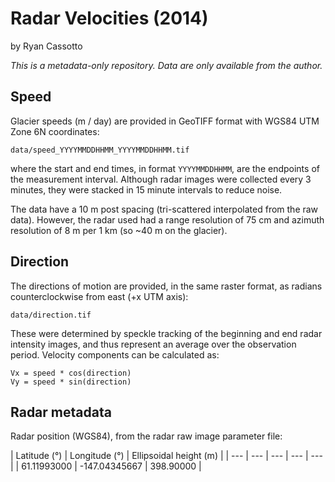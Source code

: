 Radar Velocities (2014)
=======================
by Ryan Cassotto

*This is a metadata-only repository. Data are only available from the author.*

## Speed

Glacier speeds (m / day) are provided in GeoTIFF format with WGS84 UTM Zone 6N coordinates:

`data/speed_YYYYMMDDHHMM_YYYYMMDDHHMM.tif`

where the start and end times, in format `YYYYMMDDHHMM`, are the endpoints of the measurement interval. Although radar images were collected every 3 minutes, they were stacked in 15 minute intervals to reduce noise.

The data have a 10 m post spacing (tri-scattered interpolated from the raw data). However, the radar used had a range resolution of 75 cm and azimuth resolution of 8 m per 1 km (so ~40 m on the glacier).

## Direction

The directions of motion are provided, in the same raster format, as radians counterclockwise from east (+x UTM axis):

`data/direction.tif`

These were determined by speckle tracking of the beginning and end radar intensity images, and thus represent an average over the observation period. Velocity components can be calculated as:

```
Vx = speed * cos(direction)
Vy = speed * sin(direction)
```

## Radar metadata

Radar position (WGS84), from the radar raw image parameter file:

| Latitude (°) | Longitude (°) | Ellipsoidal height (m) |
| --- | --- | --- | --- | --- |
| 61.11993000 | -147.04345667 | 398.90000 |
